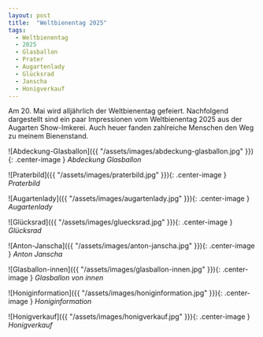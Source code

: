 ```yaml
---
layout: post
title:  "Weltbienentag 2025"
tags:
  - Weltbienentag
  - 2025
  - Glasballon
  - Prater
  - Augartenlady
  - Glücksrad
  - Janscha
  - Honigverkauf
---
```


Am 20. Mai wird alljährlich der Weltbienentag gefeiert. Nachfolgend dargestellt sind ein paar Impressionen vom Weltbienentag 2025 aus der Augarten Show-Imkerei. Auch heuer fanden zahlreiche Menschen den Weg zu meinem Bienenstand.

![Abdeckung-Glasballon]({{ "/assets/images/abdeckung-glasballon.jpg" }}){: .center-image }
*Abdeckung Glasballon*

![Praterbild]({{ "/assets/images/praterbild.jpg" }}){: .center-image }
*Praterbild*

![Augartenlady]({{ "/assets/images/augartenlady.jpg" }}){: .center-image }
*Augartenlady*

![Glücksrad]({{ "/assets/images/gluecksrad.jpg" }}){: .center-image }
*Glücksrad*

![Anton-Janscha]({{ "/assets/images/anton-janscha.jpg" }}){: .center-image }
*Anton Janscha*

![Glasballon-innen]({{ "/assets/images/glasballon-innen.jpg" }}){: .center-image }
*Glasballon von innen*

![Honiginformation]({{ "/assets/images/honiginformation.jpg" }}){: .center-image }
*Honiginformation*

![Honigverkauf]({{ "/assets/images/honigverkauf.jpg" }}){: .center-image }
*Honigverkauf*
